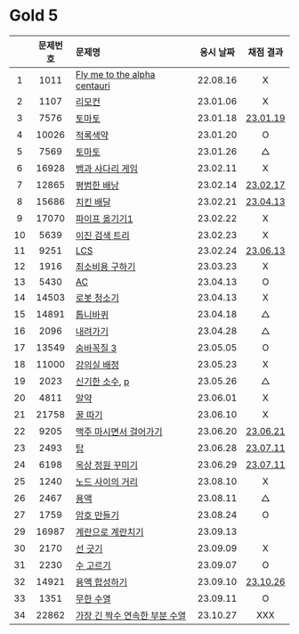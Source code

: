 # Gold 5

|     | 문제번호 | 문제명                                      | 응시 날짜 |           채점 결과           |
| :-: | :------: | :------------------------------------------ | :-------: | :---------------------------: |
|  1  |   1011   | [Fly me to the alpha centauri](./1011.js)   | 22.08.16  |               X               |
|  2  |   1107   | [리모컨](./1107.js)                         | 23.01.06  |               X               |
|  3  |   7576   | [토마토](./7576.js)                         | 23.01.18  | [23.01.19](./replay/7576.js)  |
|  4  |  10026   | [적록색약](./10026.js)                      | 23.01.20  |               O               |
|  5  |   7569   | [토마토](./7569.js)                         | 23.01.26  |               △               |
|  6  |  16928   | [뱀과 사다리 게임](./16928.js)              | 23.02.11  |               X               |
|  7  |  12865   | [평범한 배낭](./12865.js)                   | 23.02.14  | [23.02.17](./replay/12865.js) |
|  8  |  15686   | [치킨 배달](./15686.js)                     | 23.02.21  | [23.04.13](./replay/15686.js) |
|  9  |  17070   | [파이프 옮기기1](./17070.js)                | 23.02.22  |               X               |
| 10  |   5639   | [이진 검색 트리](./5639.js)                 | 23.02.23  |               X               |
| 11  |   9251   | [LCS](./9251.js)                            | 23.02.24  | [23.06.13](./replay/9251.js)  |
| 12  |   1916   | [최소비용 구하기](./1916.js)                | 23.03.23  |               X               |
| 13  |   5430   | [AC](./5430.js)                             | 23.04.13  |               O               |
| 14  |  14503   | [로봇 청소기](./14503.js)                   | 23.04.13  |               X               |
| 15  |  14891   | [톱니바퀴](./14891.js)                      | 23.04.18  |               △               |
| 16  |   2096   | [내려가기](./2096.js)                       | 23.04.28  |               △               |
| 17  |  13549   | [숨바꼭질 3](./13549.js)                    | 23.05.05  |               O               |
| 18  |  11000   | [강의실 배정](./11000.js)                   | 23.05.23  |               X               |
| 19  |   2023   | [신기한 소수](./2023.js), [p](./2023.py)    | 23.05.26  |               △               |
| 20  |   4811   | [알약](./4811.js)                           | 23.06.01  |               X               |
| 21  |  21758   | [꿀 따기](./21758.js)                       | 23.06.10  |               X               |
| 22  |   9205   | [맥주 마시면서 걸어가기](./9205.js)         | 23.06.20  | [23.06.21](./replay/9205.js)  |
| 23  |   2493   | [탑](./2493.js)                             | 23.06.28  | [23.07.11](./replay/2493.js)  |
| 24  |   6198   | [옥상 정원 꾸미기](./6198.js)               | 23.06.29  | [23.07.11](./replay/6198.js)  |
| 25  |   1240   | [노드 사이의 거리](./1240.js)               | 23.08.10  |               X               |
| 26  |   2467   | [용액](./2467.js)                           | 23.08.11  |               △               |
| 27  |   1759   | [암호 만들기](./1759.js)                    | 23.08.24  |               O               |
| 29  |  16987   | [계란으로 계란치기](./16987.js)             | 23.09.13  |                               |
| 30  |   2170   | [선 긋기](./2170.js)                        | 23.09.09  |               X               |
| 31  |   2230   | [수 고르기](./2230.js)                      | 23.09.07  |               O               |
| 32  |  14921   | [용액 합성하기](./14921.js)                 | 23.09.10  | [23.10.26](./replay/14921.js) |
| 33  |   1351   | [무한 수열](./1351.js)                      | 23.09.11  |               O               |
| 34  |  22862   | [가장 긴 짝수 연속한 부분 수열](./22862.js) | 23.10.27  |              XXX              |
